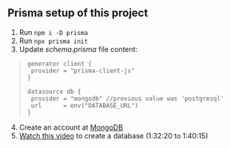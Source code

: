 ## Prisma setup of this project

 1. Run `npm i -D prisma`
 2. Run `npx prisma init`
 3. Update *schema.prisma* file content:
 >```prisma
>generator client {
>  provider = "prisma-client-js"
>}
>
>datasource db {
>  provider = "mongodb" //previous value was 'postgresql'
>  url      = env("DATABASE_URL")
>}
  >```
4. Create an account at [MongoDB](https://www.mongodb.com/atlas/database)
5. [Watch this video](https://www.youtube.com/watch?v=c_-b_isI4vg&t=1790s) to create a database (1:32:20 to 1:40:15)
